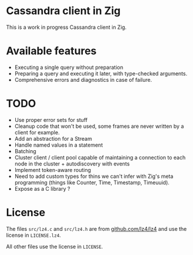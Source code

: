 # Cassandra client in Zig

This is a work in progress Cassandra client in Zig.

# Available features

* Executing a single query without preparation
* Preparing a query and executing it later, with type-checked arguments.
* Comprehensive errors and diagnostics in case of failure.

TODO
====

* Use proper error sets for stuff
* Cleanup code that won't be used, some frames are never written by a client for example.
* Add an abstraction for a Stream
* Handle named values in a statement
* Batching
* Cluster client / client pool capable of maintaining a connection to each node in the cluster + autodiscovery with events
* Implement token-aware routing
* Need to add custom types for thins we can't infer with Zig's meta programming (things like Counter, Time, Timestamp, Timeuuid).
* Expose as a C library ?

# License

The files `src/lz4.c` and `src/lz4.h` are from [github.com/lz4/lz4](https://github.com/lz4/lz4/tree/dev) and use the license in `LICENSE.lz4`.

All other files use the license in `LICENSE`.
